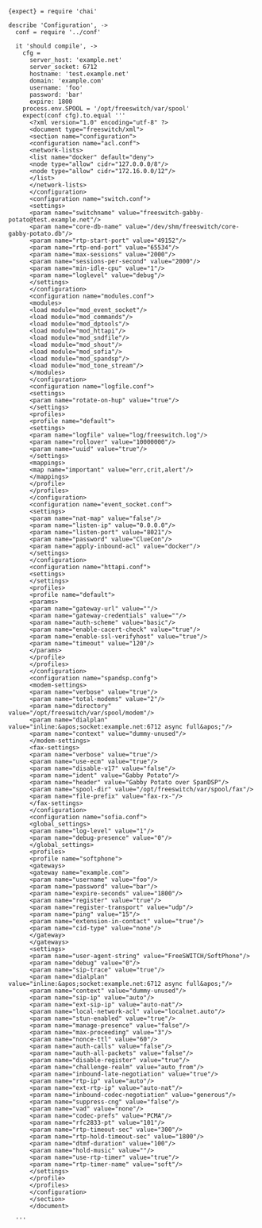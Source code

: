     {expect} = require 'chai'

    describe 'Configuration', ->
      conf = require '../conf'

      it 'should compile', ->
        cfg =
          server_host: 'example.net'
          server_socket: 6712
          hostname: 'test.example.net'
          domain: 'example.com'
          username: 'foo'
          password: 'bar'
          expire: 1800
        process.env.SPOOL = '/opt/freeswitch/var/spool'
        expect(conf cfg).to.equal '''
          <?xml version="1.0" encoding="utf-8" ?>
          <document type="freeswitch/xml">
          <section name="configuration">
          <configuration name="acl.conf">
          <network-lists>
          <list name="docker" default="deny">
          <node type="allow" cidr="127.0.0.0/8"/>
          <node type="allow" cidr="172.16.0.0/12"/>
          </list>
          </network-lists>
          </configuration>
          <configuration name="switch.conf">
          <settings>
          <param name="switchname" value="freeswitch-gabby-potato@test.example.net"/>
          <param name="core-db-name" value="/dev/shm/freeswitch/core-gabby-potato.db"/>
          <param name="rtp-start-port" value="49152"/>
          <param name="rtp-end-port" value="65534"/>
          <param name="max-sessions" value="2000"/>
          <param name="sessions-per-second" value="2000"/>
          <param name="min-idle-cpu" value="1"/>
          <param name="loglevel" value="debug"/>
          </settings>
          </configuration>
          <configuration name="modules.conf">
          <modules>
          <load module="mod_event_socket"/>
          <load module="mod_commands"/>
          <load module="mod_dptools"/>
          <load module="mod_httapi"/>
          <load module="mod_sndfile"/>
          <load module="mod_shout"/>
          <load module="mod_sofia"/>
          <load module="mod_spandsp"/>
          <load module="mod_tone_stream"/>
          </modules>
          </configuration>
          <configuration name="logfile.conf">
          <settings>
          <param name="rotate-on-hup" value="true"/>
          </settings>
          <profiles>
          <profile name="default">
          <settings>
          <param name="logfile" value="log/freeswitch.log"/>
          <param name="rollover" value="10000000"/>
          <param name="uuid" value="true"/>
          </settings>
          <mappings>
          <map name="important" value="err,crit,alert"/>
          </mappings>
          </profile>
          </profiles>
          </configuration>
          <configuration name="event_socket.conf">
          <settings>
          <param name="nat-map" value="false"/>
          <param name="listen-ip" value="0.0.0.0"/>
          <param name="listen-port" value="8021"/>
          <param name="password" value="ClueCon"/>
          <param name="apply-inbound-acl" value="docker"/>
          </settings>
          </configuration>
          <configuration name="httapi.conf">
          <settings>
          </settings>
          <profiles>
          <profile name="default">
          <params>
          <param name="gateway-url" value=""/>
          <param name="gateway-credentials" value=""/>
          <param name="auth-scheme" value="basic"/>
          <param name="enable-cacert-check" value="true"/>
          <param name="enable-ssl-verifyhost" value="true"/>
          <param name="timeout" value="120"/>
          </params>
          </profile>
          </profiles>
          </configuration>
          <configuration name="spandsp.confg">
          <modem-settings>
          <param name="verbose" value="true"/>
          <param name="total-modems" value="2"/>
          <param name="directory" value="/opt/freeswitch/var/spool/modem"/>
          <param name="dialplan" value="inline:&apos;socket:example.net:6712 async full&apos;"/>
          <param name="context" value="dummy-unused"/>
          </modem-settings>
          <fax-settings>
          <param name="verbose" value="true"/>
          <param name="use-ecm" value="true"/>
          <param name="disable-v17" value="false"/>
          <param name="ident" value="Gabby Potato"/>
          <param name="header" value="Gabby Potato over SpanDSP"/>
          <param name="spool-dir" value="/opt/freeswitch/var/spool/fax"/>
          <param name="file-prefix" value="fax-rx-"/>
          </fax-settings>
          </configuration>
          <configuration name="sofia.conf">
          <global_settings>
          <param name="log-level" value="1"/>
          <param name="debug-presence" value="0"/>
          </global_settings>
          <profiles>
          <profile name="softphone">
          <gateways>
          <gateway name="example.com">
          <param name="username" value="foo"/>
          <param name="password" value="bar"/>
          <param name="expire-seconds" value="1800"/>
          <param name="register" value="true"/>
          <param name="register-transport" value="udp"/>
          <param name="ping" value="15"/>
          <param name="extension-in-contact" value="true"/>
          <param name="cid-type" value="none"/>
          </gateway>
          </gateways>
          <settings>
          <param name="user-agent-string" value="FreeSWITCH/SoftPhone"/>
          <param name="debug" value="0"/>
          <param name="sip-trace" value="true"/>
          <param name="dialplan" value="inline:&apos;socket:example.net:6712 async full&apos;"/>
          <param name="context" value="dummy-unused"/>
          <param name="sip-ip" value="auto"/>
          <param name="ext-sip-ip" value="auto-nat"/>
          <param name="local-network-acl" value="localnet.auto"/>
          <param name="stun-enabled" value="true"/>
          <param name="manage-presence" value="false"/>
          <param name="max-proceeding" value="3"/>
          <param name="nonce-ttl" value="60"/>
          <param name="auth-calls" value="false"/>
          <param name="auth-all-packets" value="false"/>
          <param name="disable-register" value="true"/>
          <param name="challenge-realm" value="auto_from"/>
          <param name="inbound-late-negotiation" value="true"/>
          <param name="rtp-ip" value="auto"/>
          <param name="ext-rtp-ip" value="auto-nat"/>
          <param name="inbound-codec-negotiation" value="generous"/>
          <param name="suppress-cng" value="false"/>
          <param name="vad" value="none"/>
          <param name="codec-prefs" value="PCMA"/>
          <param name="rfc2833-pt" value="101"/>
          <param name="rtp-timeout-sec" value="300"/>
          <param name="rtp-hold-timeout-sec" value="1800"/>
          <param name="dtmf-duration" value="100"/>
          <param name="hold-music" value=""/>
          <param name="use-rtp-timer" value="true"/>
          <param name="rtp-timer-name" value="soft"/>
          </settings>
          </profile>
          </profiles>
          </configuration>
          </section>
          </document>

      '''
